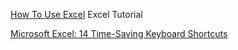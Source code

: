 
[How To Use Excel](https://www.how-use-excel.com/)
Excel Tutorial

[Microsoft Excel: 14 Time-Saving Keyboard Shortcuts](https://www.freecodecamp.org/news/microsoft-excel-keyboard-shortcuts/)
